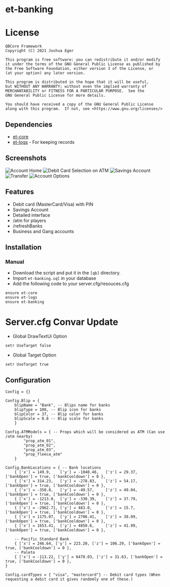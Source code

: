 # et-banking

# License

    QBCore Framework
    Copyright (C) 2021 Joshua Eger

    This program is free software: you can redistribute it and/or modify
    it under the terms of the GNU General Public License as published by
    the Free Software Foundation, either version 3 of the License, or
    (at your option) any later version.

    This program is distributed in the hope that it will be useful,
    but WITHOUT ANY WARRANTY; without even the implied warranty of
    MERCHANTABILITY or FITNESS FOR A PARTICULAR PURPOSE.  See the
    GNU General Public License for more details.

    You should have received a copy of the GNU General Public License
    along with this program.  If not, see <https://www.gnu.org/licenses/>

## Dependencies
- [et-core](https://github.com/qbcore-framework/et-core)
- [et-logs](https://github.com/qbcore-framework/et-logs) - For keeping records

## Screenshots
![Account Home](https://i.imgur.com/XazaYYI.png)
![Debit Card Selection on ATM](https://i.imgur.com/dvJ9hnC.png)
![Savings Account](https://i.imgur.com/1HFUL06.png)
![Transfer](https://i.imgur.com/SqADuRg.png)
![Account Options](https://i.imgur.com/blMgfpG.png)

## Features
- Debit card (MasterCard/Visa) with PIN
- Savings Account
- Detailed interface
- /atm for players
- /refreshBanks
- Business and Gang accounts

## Installation
### Manual
- Download the script and put it in the `[qb]` directory.
- Import `et-banking.sql` in your database
- Add the following code to your server.cfg/resouces.cfg
```
ensure et-core
ensure et-logs
ensure et-banking
```
# Server.cfg Convar Update
- Global DrawTextUi Option
```
setr UseTarget false
``` 

- Global Target Option
```
setr UseTarget true
```

## Configuration
```
Config = {}

Config.Blip = {
    blipName = "Bank", -- Blips name for banks
    blipType = 108, -- Blip icon for banks
    blipColor = 37, -- Blip color for banks
    blipScale = 0.8 -- Blip scale for banks
    }

Config.ATMModels = { -- Props which will be considered as ATM (Can use /atm nearby)
        "prop_atm_01",
        "prop_atm_02",
        "prop_atm_03",
        "prop_fleeca_atm"
    }

Config.BankLocations = { -- Bank locations
    { ['x'] = 149.9,    ['y'] = -1040.46,   ['z'] = 29.37,  ['bankOpen'] = true, ['bankCooldown'] = 0 },
    { ['x'] = 314.23,   ['y'] = -278.83,    ['z'] = 54.17,  ['bankOpen'] = true, ['bankCooldown'] = 0 },
    { ['x'] = -350.8,   ['y'] = -49.57,     ['z'] = 49.04,  ['bankOpen'] = true, ['bankCooldown'] = 0 },
    { ['x'] = -1213.0,  ['y'] = -330.39,    ['z'] = 37.79,  ['bankOpen'] = true, ['bankCooldown'] = 0 },
    { ['x'] = -2962.71, ['y'] = 483.0,      ['z'] = 15.7,   ['bankOpen'] = true, ['bankCooldown'] = 0 },
    { ['x'] = 1175.07,  ['y'] = 2706.41,    ['z'] = 38.09,  ['bankOpen'] = true, ['bankCooldown'] = 0 },
    { ['x'] = 1653.41,  ['y'] = 4850.6,     ['z'] = 41.99,  ['bankOpen'] = true, ['bankCooldown'] = 0 },
    
    -- Pacific Standard Bank
    { ['x'] = 246.64, ['y'] = 223.20, ['z'] = 106.29, ['bankOpen'] = true, ['bankCooldown'] = 0 },
    -- Paleto
    { ['x'] = -113.22, ['y'] = 6470.03, ['z'] = 31.63, ['bankOpen'] = true, ['bankCooldown'] = 0 },
}

Config.cardTypes = { "visa", "mastercard"} -- Debit card types (When requesting a debit card it gives randomly one of these.)
```
